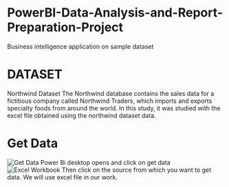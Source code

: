 # PowerBI-Data-Analysis-and-Report-Preparation-Project
Business intelligence application on sample dataset

# DATASET
Northwind Dataset
The Northwind database contains the sales data for a fictitious company called Northwind Traders, which imports and exports specialty foods from around the world.
In this study, it was studied with the excel file obtained using the northwind dataset data.
 
# Get Data
![Get Data](https://user-images.githubusercontent.com/79374662/183286516-797cb357-4768-4e30-b288-8218adba5874.png)
Power Bi desktop opens and click on get data
![Excel Workbook](https://user-images.githubusercontent.com/79374662/183286546-90fa26ff-662a-4a6e-b2c2-c9f96401692a.png)
Then click on the source from which you want to get data. We will use excel file in our work.

